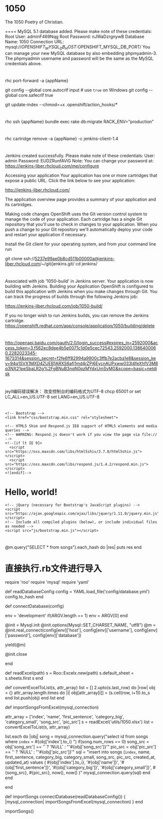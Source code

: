 ﻿1050
====

The 1050 Poetry of Christian.

====
MySQL 5.1 database added.  Please make note of these credentials:
       Root User: adminF469Nqg
   Root Password: nJWaDzrgnywB
   Database Name: 1050
Connection URL: mysql://$OPENSHIFT_MYSQL_DB_HOST:$OPENSHIFT_MYSQL_DB_PORT/
You can manage your new MySQL database by also embedding phpmyadmin-3.
The phpmyadmin username and password will be the same as the MySQL credentials above.

#

rhc port-forward -a {appName}

git config --global core.autocrlf input # use `true` on Windows
git config --global core.safecrlf true

git update-index --chmod=+x .openshift/action_hooks/*

#

rhc ssh {appName} 
bundle exec rake db:migrate RACK_ENV="production"

#

rhc cartridge remove -a {appName} -c jenkins-client-1.4

#

Jenkins created successfully.  Please make note of these credentials:
   User: admin
   Password: EUDZRunfAViG
Note:  You can change your password at: https://jenkins-liber.rhcloud.com/me/configure

Accessing your application
Your application has one or more cartridges that expose a public URL. Click the link below to see your application:

http://jenkins-liber.rhcloud.com/

The application overview page provides a summary of your application and its cartridges.

Making code changes
OpenShift uses the Git version control system to manage the code of your application. Each cartridge has a single Git repository that you'll use to check in changes to your application. When you push a change to your Git repository we'll automatically deploy your code and restart your application if necessary.

Install the Git client for your operating system, and from your command line run

git clone ssh://5237e99ae0b8cd511b00000a@jenkins-liber.rhcloud.com/~/git/jenkins.git/
cd jenkins/

#

Associated with job '1050-build' in Jenkins server.
Your application is now building with Jenkins.
Building your Application
OpenShift is configured to build this application with Jenkins when you make changes through Git. You can track the progress of builds through the following Jenkins job:

https://jenkins-liber.rhcloud.com/job/1050-build/

If you no longer wish to run Jenkins builds, you can remove the Jenkins cartridge.
https://openshift.redhat.com/app/console/application/1050/building/delete

#

http://openapi.baidu.com/oauth/2.0/login_success#expires_in=2592000&access_token=3.f562ec8dee4b5e0071c1d0e5cec72543.2592000.1386400060.2282023345-1673314&session_secret=f2fe6ff82994a9900c3ffb7e2acba1e8&session_key=94q1SVX1MXD4ZUEB1ARXS6afj1md4rZPj6EycnAUPxww033l4feXhfV3M8q3NX21peSbaLR2g%2FgBNuB3nqN0pzMYdxUmSvMG&scope=basic+netdisk

#

jeyll编码错误解决： 改变控制台的编码格式为UTF-8 chcp 65001 or set LC_ALL=en_US.UTF-8 set LANG=en_US.UTF-8

#

<!DOCTYPE html>
<html lang="en">
  <head>
    <meta charset="utf-8">
    <meta http-equiv="X-UA-Compatible" content="IE=edge">
    <meta name="viewport" content="width=device-width, initial-scale=1">
    <title>Bootstrap 101 Template</title>

    <!-- Bootstrap -->
    <link href="css/bootstrap.min.css" rel="stylesheet">

    <!-- HTML5 Shim and Respond.js IE8 support of HTML5 elements and media queries -->
    <!-- WARNING: Respond.js doesn't work if you view the page via file:// -->
    <!--[if lt IE 9]>
      <script src="https://oss.maxcdn.com/libs/html5shiv/3.7.0/html5shiv.js"></script>
      <script src="https://oss.maxcdn.com/libs/respond.js/1.4.2/respond.min.js"></script>
    <![endif]-->
  </head>
  <body>
    <h1>Hello, world!</h1>

    <!-- jQuery (necessary for Bootstrap's JavaScript plugins) -->
    <script src="https://ajax.googleapis.com/ajax/libs/jquery/1.11.0/jquery.min.js"></script>
    <!-- Include all compiled plugins (below), or include individual files as needed -->
    <script src="js/bootstrap.min.js"></script>
  </body>
</html>

<!DOCTYPE html>
<html lang="en">
  <head>
    <meta charset="utf-8">
    <meta http-equiv="X-UA-Compatible" content="IE=edge">
    <meta name="viewport" content="width=device-width, initial-scale=1">
    <title></title>
  </head>
  
  <body>
  
  </body>
</html>

#

  @m.query("SELECT * from songs").each_hash do |res|
    puts res
  end


# 直接执行.rb文件进行导入  

require 'roo'
require 'mysql'
require 'yaml'

def readDatabaseConfig
  config = YAML.load_file('config/database.yml')
  config.to_hash
end

def connectDatabase(config)

  env = 'development'
  if(ARGV.length == 1)
    env = ARGV[0]
  end
  
  @init = Mysql.init
  @init.options(Mysql::SET_CHARSET_NAME, "utf8")
  @m = @init.real_connect(config[env]['host'], config[env]['username'], config[env]['password'], config[env]['database'])
  
  yield(@m)
  
  @init.close
  
end

def readExcel(path)
  s = Roo::Excelx.new(path)
  s.default_sheet = s.sheets.first
  s
end

def convertExcelToList(s, attr_array)
  list = []
  2.upto(s.last_row) do |row|
    obj = {}
    attr_array.length.times do |i|
      obj[attr_array[i]] = (s.cell(row, i+1)).to_s
    end
    list.push(obj)
  end
  list
end

def importSongsFromExcel(mysql_connection)

  attr_array = ['index', 'name', 'first_sentence', 'category_big', 'category_small', 'song_src', 'pic_src']
  s = readExcel('utils/1050.xlsx')
  list = convertExcelToList(s, attr_array)
  
  list.each do |obj|
    song = mysql_connection.query("select id from songs where `index` = #{obj['index'].to_i} ")
    if(song.num_rows == 0)
      song_src = obj['song_src'] == '' ? 'NULL' : "'#{obj['song_src']}'"
      pic_src = obj['pic_src'] == '' ? 'NULL' : "'#{obj['pic_src']}'"
      sql = "insert into songs (`index`, name, first_sentence, category_big, category_small, song_src, pic_src, created_at, updated_at) values ( #{obj['index'].to_i}, '#{obj['name']}', '#{obj['first_sentence']}', '#{obj['category_big']}', '#{obj['category_small']}', #{song_src}, #{pic_src}, now(), now() )"
      mysql_connection.query(sql)
    end
  end
  
end

def importSongs
  connectDatabase(readDatabaseConfig()) { |mysql_connection| importSongsFromExcel(mysql_connection) }
end

importSongs()

#

<script>

  (function(i,s,o,g,r,a,m){i['GoogleAnalyticsObject']=r;i[r]=i[r]||function(){
  (i[r].q=i[r].q||[]).push(arguments)},i[r].l=1*new Date();a=s.createElement(o),
  m=s.getElementsByTagName(o)[0];a.async=1;a.src=g;m.parentNode.insertBefore(a,m)
  })(window,document,'script','//www.google-analytics.com/analytics.js','ga');

  ga('create', 'UA-49132975-1', '14201420.com');
  ga('send', 'pageview');

</script>

<script>(function(i,s,o,g,r,a,m){i['GoogleAnalyticsObject']=r;i[r]=i[r]||function(){(i[r].q=i[r].q||[]).push(arguments)},i[r].l=1*new Date();a=s.createElement(o),m=s.getElementsByTagName(o)[0];a.async=1;a.src=g;m.parentNode.insertBefore(a,m)})(window,document,'script','//www.google-analytics.com/analytics.js','ga');ga('create','UA-49132975-1','14201420.com');ga('send','pageview');</script>


#

#

#

#

#

#

#

#